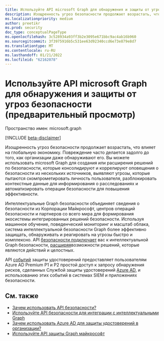 ```yaml
---
title: Используйте API microsoft Graph для обнаружения и защиты от угроз безопасности (предварительный просмотр)
description: Изощренность угроз безопасности продолжает возрастать, что влияет на глобальную экономику. Повреждение часто делается задолго до того, как организации даже обнаруживают его. Вы можете использовать microsoft Graph для создания или расширения решений по безопасности, которые консолидируют и коррелируют оповещения о безопасности из нескольких источников, выявляют угрозы, которые пытаются скомпрометировать личность пользователя, разблокировать контекстные данные для информирования о расследованиях и автоматизировать операции безопасности для повышения эффективности.
ms.localizationpriority: medium
author: preetikr
ms.prod: security
doc_type: conceptualPageType
ms.openlocfilehash: 3c528934a93ff3b2e3095e671bbc9ac4ab16b960
ms.sourcegitcommit: 3f3975916b5c531ee63d92340ccd6e73e879e8d7
ms.translationtype: MT
ms.contentlocale: ru-RU
ms.lasthandoff: 01/21/2022
ms.locfileid: "62162078"
---
```

# <a name="use-the-microsoft-graph-api-for-security-threat-detection-and-protection-preview"></a>Используйте API microsoft Graph для обнаружения и защиты от угроз безопасности (предварительный просмотр)

Пространство имен: microsoft.graph

[!INCLUDE [beta-disclaimer](../../includes/beta-disclaimer.md)]

Изощренность угроз безопасности продолжает возрастать, что влияет на глобальную экономику. Повреждение часто делается задолго до того, как организации даже обнаруживают его. Вы можете использовать microsoft Graph для создания или расширения решений по безопасности, которые консолидируют и коррелируют оповещения о безопасности из нескольких источников, выявляют угрозы, которые пытаются скомпрометировать личность пользователя, разблокировать контекстные данные для информирования о расследованиях и автоматизировать операции безопасности для повышения эффективности.

Интеллектуальные Graph безопасности объединяет сведения о безопасности из Корпорации Майкрософт, центров операций безопасности и партнеров со всего мира для формирования экосистемы интегрированных решений безопасности. Используя машинное обучение, поведенческий мониторинг и масштаб облака, система интеллектуальной безопасности Graph более эффективно защищать, обнаруживать и реагировать на угрозы быстро и комплексно. API [безопасности подключает](security-api-overview.md) вас к интеллектуальной Graph безопасности, [расширяя](https://www.microsoft.com/en-us/security/intelligence-security-api)возможности решений, которые являются действий и целостных.

API [событий](identityprotection-overview.md) защиты удостоверений предоставляет пользователям Azure AD Premium P1 и P2 простой доступ к запросу обнаружения рисков, сделанных Службой защиты удостоверений [Azure AD,](/azure/active-directory/active-directory-identityprotection-graph-getting-started) и использованию этих событий в системах SIEM и приложениях безопасности.

## <a name="see-also"></a>См. также

- [Зачем использовать API безопасности?](/graph/security-concept-overview#why-use-the-security-api-and-connect-with-microsoft-intelligent-security-graph)
- [Используйте API безопасности для интеграции с интеллектуальными Graph](security-api-overview.md)
- [Зачем использовать Azure AD для защиты удостоверений в организации?](/graph/security-concept-overview#why-use-azure-ad-to-protect-identities-in-your-organization)
- [Используйте API защиты Graph майкрософт](identityprotection-overview.md)



